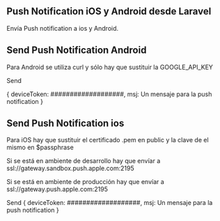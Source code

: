 ## Push Notification iOS y Android desde Laravel

Envía Push notification a ios y Android.

## Send Push Notification Android

Para Android se utiliza curl y sólo hay que sustituir la GOOGLE_API_KEY

Send

{
    deviceToken: ###################,
    msj: Un mensaje para la push notification
}

## Send Push Notification ios

Para iOS hay que sustituir el certificado .pem en public y la clave de el mismo en $passphrase

Si se está en ambiente de desarrollo hay que envíar a ssl://gateway.sandbox.push.apple.com:2195

Si se está en ambiente de producción hay que envíar a ssl://gateway.push.apple.com:2195

Send
{
    deviceToken: ###################,
    msj: Un mensaje para la push notification
}